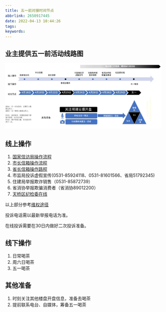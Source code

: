 ```yaml
---
title: 五一前对接时间节点
abbrlink: 2650917445
date: 2022-04-13 10:44:26
tags:
keywords:
---
```


## 业主提供五一前活动线路图

![五一前对接时间节点](./五一前对接时间节点/政府对接路线图.jpg)

## 线上操作

1. [国家信访局操作流程](2022044111128795.html)
2. [市长信箱操作流程](202204537056883.html)
3. [省长信箱操作路程](2022043311217472.html)
4. 市监局投诉虚假宣传(0531-85924118、0531-81601566、省局51792345)
5. 住建局举报欺诈销售（0531-85872739）
6. 省消协举报欺骗消费者（省消协89012200）
7. [天桥区纪检委在线](2022041800775364.html)

以上部分参考[维权途径](2022041076629949.html)

投诉电话需以最新举报电话为准。

在线投诉需要在30日内做好二次投诉准备。

## 线下操作

1. 日常喝茶
2. 周六日喝茶
3. 五一喝茶

## 其他准备

1. 时刻关注其他楼盘开盘信息，准备去喝茶
2. 提前联系电台、自媒体，筹备五一喝茶

